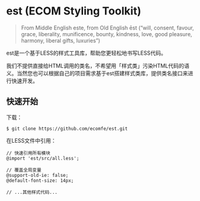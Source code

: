 est (ECOM Styling Toolkit)
===

> From Middle English este, from Old English ēst (“will, consent, favour, grace, liberality, munificence, bounty, kindness, love, good pleasure, harmony, liberal gifts, luxuries”)


est是一个基于LESS的样式工具库，帮助您更轻松地书写LESS代码。

我们不提供直接给HTML调用的类名，不希望用「样式类」污染HTML代码的语义。当然您也可以根据自己的项目需求基于est搭建样式类库，提供类名接口来进行快速开发。

## 快速开始

下载：
```shell
$ git clone https://github.com/ecomfe/est.git
```

在LESS文件中引用：
```less
// 快速引用所有模块
@import 'est/src/all.less';

// 覆盖全局变量
@support-old-ie: false;
@default-font-size: 14px;

// ...其他样式代码...
```
